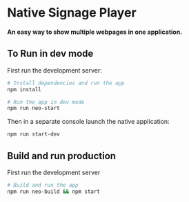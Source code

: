 # Native Signage Player

**An easy way to show multiple webpages in one application.**

## To Run in dev mode
First run the development server:
```bash
# Install dependencies and run the app
npm install

# Run the app in dev mode
npm run neo-start
```

Then in a separate console launch the native application:
```bash
npm run start-dev
```

## Build and run production
First run the development server
```bash
# Build and run the app
npm run neo-build && npm start
```
